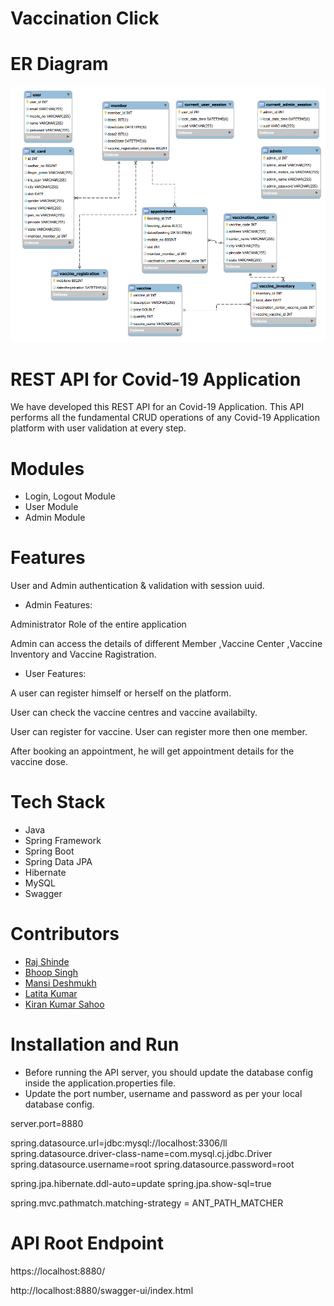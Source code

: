 # Vaccination Click

# ER Diagram

<img src="covid19db.png">

# REST API for Covid-19 Application
We have developed this REST API for an Covid-19 Application. This API performs all the fundamental CRUD operations of any Covid-19 Application platform with user validation at every step.

# Modules
- Login, Logout Module
- User Module
- Admin Module

# Features
 User and Admin authentication & validation with session uuid.
 
* Admin Features:
 
Administrator Role of the entire application

Admin can access the details of different Member ,Vaccine Center ,Vaccine Inventory and Vaccine Ragistration.

* User Features:

A user can register himself or herself on the platform.

User can check the vaccine centres and vaccine availabilty.

User can register for vaccine. User can register more then one member.

After booking an appointment, he will get appointment details for the vaccine dose.

# Tech Stack
- Java
- Spring Framework
- Spring Boot
- Spring Data JPA
- Hibernate
- MySQL
- Swagger



# Contributors
- <a href="https://github.com/raj2820">Raj Shinde</a>
- <a href="https://github.com/bhupirao"> Bhoop Singh</a>
- <a href="https://github.com/Mansi-Deshmukh">Mansi Deshmukh</a>
- <a href="https://github.com/lalitarana123456">Latita Kumar</a>
- <a href="https://github.com/kieransahoo">Kiran Kumar Sahoo</a>


# Installation and Run
- Before running the API server, you should update the database config inside the application.properties file.
- Update the port number, username and password as per your local database config.

 
server.port=8880


 
spring.datasource.url=jdbc:mysql://localhost:3306/ll
spring.datasource.driver-class-name=com.mysql.cj.jdbc.Driver
spring.datasource.username=root
spring.datasource.password=root


spring.jpa.hibernate.ddl-auto=update
spring.jpa.show-sql=true

spring.mvc.pathmatch.matching-strategy = ANT_PATH_MATCHER
# API Root Endpoint
https://localhost:8880/

http://localhost:8880/swagger-ui/index.html
